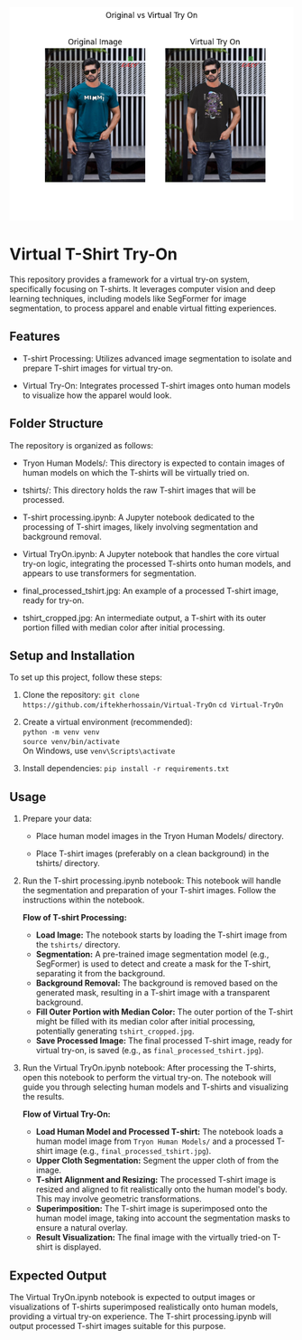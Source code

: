 ![Output](assets/output.png)
# Virtual T-Shirt Try-On
This repository provides a framework for a virtual try-on system, specifically focusing on T-shirts. It leverages computer vision and deep learning techniques, including models like SegFormer for image segmentation, to process apparel and enable virtual fitting experiences.

## Features

* T-shirt Processing: Utilizes advanced image segmentation to isolate and prepare T-shirt images for virtual try-on.

* Virtual Try-On: Integrates processed T-shirt images onto human models to visualize how the apparel would look.


## Folder Structure

The repository is organized as follows:

* Tryon Human Models/: This directory is expected to contain images of human models on which the T-shirts will be virtually tried on.

* tshirts/: This directory holds the raw T-shirt images that will be processed.

* T-shirt processing.ipynb: A Jupyter notebook dedicated to the processing of T-shirt images, likely involving segmentation and background removal.

* Virtual TryOn.ipynb: A Jupyter notebook that handles the core virtual try-on logic, integrating the processed T-shirts onto human models, and appears to use transformers for segmentation.

* final_processed_tshirt.jpg: An example of a processed T-shirt image, ready for try-on.

* tshirt_cropped.jpg: An intermediate output, a T-shirt with its outer portion filled with median color after initial processing.

## Setup and Installation

To set up this project, follow these steps:

1. Clone the repository:
   `git clone https://github.com/iftekherhossain/Virtual-TryOn`
   `cd Virtual-TryOn`

2. Create a virtual environment (recommended): <br>
   `python -m venv venv` <br>
   `source venv/bin/activate` <br>
    On Windows, use `venv\Scripts\activate`

3. Install dependencies:
   `pip install -r requirements.txt`

## Usage

1. Prepare your data:

   * Place human model images in the Tryon Human Models/ directory.

   * Place T-shirt images (preferably on a clean background) in the tshirts/ directory.

2. Run the T-shirt processing.ipynb notebook:
   This notebook will handle the segmentation and preparation of your T-shirt images. Follow the instructions within the notebook.
   
   **Flow of T-shirt Processing:**
   * **Load Image:** The notebook starts by loading the T-shirt image from the `tshirts/` directory.
   * **Segmentation:** A pre-trained image segmentation model (e.g., SegFormer) is used to detect and create a mask for the T-shirt, separating it from the background.
   * **Background Removal:** The background is removed based on the generated mask, resulting in a T-shirt image with a transparent background.
   * **Fill Outer Portion with Median Color:** The outer portion of the T-shirt might be filled with its median color after initial processing, potentially generating `tshirt_cropped.jpg`.
   * **Save Processed Image:** The final processed T-shirt image, ready for virtual try-on, is saved (e.g., as `final_processed_tshirt.jpg`).

3. Run the Virtual TryOn.ipynb notebook:
   After processing the T-shirts, open this notebook to perform the virtual try-on. The notebook will guide you through selecting human models and T-shirts and visualizing the results.

   **Flow of Virtual Try-On:**
   * **Load Human Model and Processed T-shirt:** The notebook loads a human model image from `Tryon Human Models/` and a processed T-shirt image (e.g., `final_processed_tshirt.jpg`).
   * **Upper Cloth Segmentation:** Segment the upper cloth of from the image. 
   * **T-shirt Alignment and Resizing:** The processed T-shirt image is resized and aligned to fit realistically onto the human model's body. This may involve geometric transformations.
   * **Superimposition:** The T-shirt image is superimposed onto the human model image, taking into account the segmentation masks to ensure a natural overlay.
   * **Result Visualization:** The final image with the virtually tried-on T-shirt is displayed.

## Expected Output

The Virtual TryOn.ipynb notebook is expected to output images or visualizations of T-shirts superimposed realistically onto human models, providing a virtual try-on experience. The T-shirt processing.ipynb will output processed T-shirt images suitable for this purpose.

